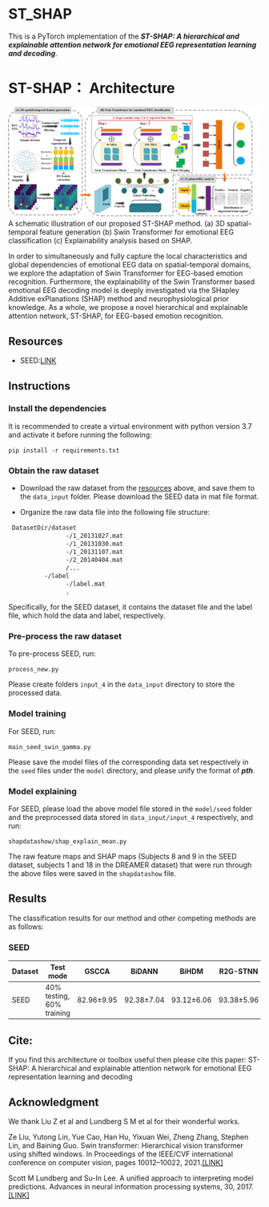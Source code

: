 # ST_SHAP

This is a PyTorch implementation of the ***ST-SHAP: A hierarchical and explainable attention network for emotional EEG representation learning and decoding***.
# ST-SHAP： Architecture
![](https://github.com/llljinjinjin/ST_SHAP_code/blob/main/ST_SHAP.png)
A schematic illustration of our proposed ST-SHAP method. (a) 3D spatial-temporal feature generation (b) Swin Transformer for emotional EEG classification (c) Explainability analysis based on SHAP.

In order to simultaneously and fully capture the local characteristics and global dependencies of emotional EEG data on spatial-temporal domains, we explore the adaptation of Swin Transformer for EEG-based emotion recognition. Furthermore, the explainability of the Swin Transformer based emotional EEG decoding model is deeply investigated via the SHapley Additive exPlanations (SHAP) method and neurophysiological prior knowledge. As a whole, we propose a novel hierarchical and explainable attention network, ST-SHAP, for EEG-based emotion recognition.

## Resources
* SEED:[LINK](https://bcmi.sjtu.edu.cn/~seed/index.html)

## Instructions
### Install the dependencies
It is recommended to create a virtual environment with python version 3.7 and activate it before running the following:
```
pip install -r requirements.txt
```

### Obtain the raw dataset
* Download the raw dataset from the [resources](#resources) above, and save them to the `data_input` folder.  Please download the SEED data in mat file format.
- Organize the raw data file into the following file structure:
```
 DatasetDir/dataset
                -/1_20131027.mat
                -/1_20131030.mat
                -/1_20131107.mat
                -/2_20140404.mat
                /...
          -/label
                -/label.mat
                .    
```
Specifically, for the SEED dataset, it contains the dataset file and the label file, which hold the data and label, respectively.

### Pre-process the raw dataset
To pre-process SEED, run:
```
process_new.py
```
Please create folders `input_4`  in the `data_input` directory to store the processed data.  

### Model training
For SEED, run:
```
main_seed_swin_gamma.py
```
Please save the model files of the corresponding data set respectively in the `seed` files under the `model` directory, and please unify the format of ***pth***.

### Model explaining
For SEED, please load the above model file stored in the `model/seed` folder and the preprocessed data stored in `data_input/input_4` respectively, and run:
```
shapdatashow/shap_explain_mean.py
```
The raw feature maps and SHAP maps (Subjects 8 and 9 in the SEED dataset, subjects 1 and 18 in the DREAMER dataset) that were run through the above files were saved in the `shapdatashow` file. 


## Results
The classification results for our method and other competing methods are as follows:
### SEED
<div align="center">
 
| Dataset | Test mode | GSCCA |BiDANN |BiHDM|R2G-STNN|DGCNN|RGNN| SST-EmotionNet|MFBPST-3D-DRLF|ST-SHAP|
| ---------- | -----------|-----------|-----------|-----------|-----------|-----------|-----------|-----------|-----------|-----------|
| SEED  | 40% testing, 60% training   | 82.96±9.95  |92.38±7.04|93.12±6.06|93.38±5.96|90.40±8.49|94.24±5.95|96.02±2.17|96.67±2.8|97.18±2.7|
</div>


## Cite:
If you find this architecture or toolbox useful then please cite this paper:
ST-SHAP: A hierarchical and explainable attention network for emotional EEG representation learning and decoding

## Acknowledgment
We thank Liu Z et al and Lundberg S M et al for their wonderful works.

Ze Liu, Yutong Lin, Yue Cao, Han Hu, Yixuan Wei, Zheng Zhang, Stephen Lin, and Baining Guo. Swin transformer: Hierarchical vision transformer using shifted windows. In Proceedings of the IEEE/CVF international conference on computer vision, pages 10012–10022, 2021.[[LINK]](https://openaccess.thecvf.com/content/ICCV2021/html/Liu_Swin_Transformer_Hierarchical_Vision_Transformer_Using_Shifted_Windows_ICCV_2021_paper)

Scott M Lundberg and Su-In Lee. A unified approach to interpreting model predictions. Advances in neural information processing
systems, 30, 2017.[[LINK]](https://proceedings.neurips.cc/paper/2017/hash/8a20a8621978632d76c43dfd28b67767-Abstract.html)





